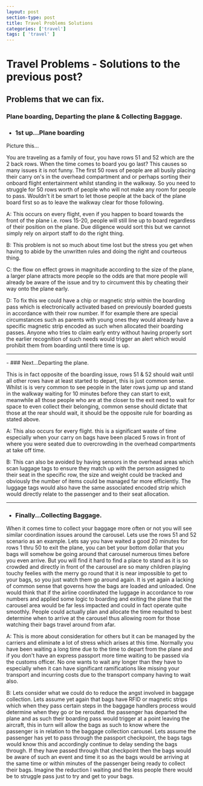 ```yaml
---
layout: post
section-type: post
title: Travel Problems Solutions
categories: ['travel']
tags: [ 'travel' ]
---
```


# Travel Problems - Solutions to the previous post?

## Problems that we can fix.  

### Plane boarding, Departing the plane & Collecting Baggage.    


- ### 1st up...Plane boarding    

Picture this...  

You are traveling as a family of four, you have rows 51 and 52 which are the 2 back rows. When the time comes to board you go last? This causes so many issues it is not funny. The first 50 rows of people are all busily placing their carry on's in the overhead compartment and or perhaps sorting their onboard flight entertainment whilst standing in the walkway. So you need to struggle for 50 rows worth of people who will not make any room for people to pass. Wouldn't it be smart to let those people at the back of the plane board first so as to leave the walkway clear for those following.  

A: This occurs on every flight, even if you happen to board towards the front of the plane i.e. rows 15-20, people will still line up to board regardless of their position on the plane. Due diligence would sort this but we cannot simply rely on airport staff to do the right thing.  

B: This problem is not so much about time lost but the stress you get when having to abide by the unwritten rules and doing the right and courteous thing.  

C: the flow on effect grows in magnitude according to the size of the plane, a larger plane attracts more people so the odds are that more people will already be aware of the issue and try to circumvent this by cheating their way onto the plane early.  

D: To fix this we could have a chip or magnetic strip within the boarding pass which is electronically activated based on previously boarded guests in accordance with their row number. If for example there are special circumstances such as parents with young ones they would already have a specific magnetic strip encoded as such when allocated their boarding passes. Anyone who tries to claim early entry without having properly sort the earlier recognition of such needs would trigger an alert which would prohibit them from boarding until there time is up.

<hr>
- ### Next...Departing the plane.    

This is in fact opposite of the boarding issue, rows 51 & 52 should wait until all other rows have at least started to depart, this is just common sense. Whilst is is very common to see people in the later rows jump up and stand in the walkway waiting for 10 minutes before they can start to exit, meanwhile all those people who are at the closer to the exit need to wait for space to even collect their belonging, common sense should dictate that those at the rear should wait, it should be the opposite rule for boarding as stated above.  

A: This also occurs for every flight. this is a significant waste of time especially when your carry on bags have been placed 5 rows in front of where you were seated due to overcrowding in the overhead compartments at take off time.  

B: This can also be avoided by having sensors in the overhead areas which scan luggage tags to ensure they match up with the person assigned to their seat in the specific row, the size and weight could be tracked and obviously the number of items could be managed far more efficiently. The luggage tags would also have the same associated encoded strip which would directly relate to the passenger and to their seat allocation.
<hr>


- ### Finally...Collecting Baggage.  

When it comes time to collect your baggage more often or not you will see similar coordination issues around the carousel. Lets use the rows 51 and 52 scenario as an example. Lets say you have waited a good 20 minutes for rows 1 thru 50 to exit the plane, you can bet your bottom dollar that you bags will somehow be going around that carousel numerous times before you even arrive. But you will find it hard to find a place to stand as it is so crowded and directly in front of the carousel are so many children playing touchy feelies with the merry go round that it is near impossible to get to your bags, so you just watch them go around again. It is yet again a lacking of common sense that governs how the bags are loaded and unloaded. One would think that if the airline coordinated the luggage in accordance to row numbers and applied some logic to boarding and exiting the plane that the carousel area would be far less impacted and could in fact operate quite smoothly. People could actually plan and allocate the time requited to best determine when to arrive at the carousel thus allowing room for those watching their bags travel around from afar.  

A: This is more about consideration for others but it can be managed by the carriers and eliminate a lot of stress which arises at this time. Normally you have been waiting a long time due to the time to depart from the plane and if you don't have an express passport more time waiting to be passed via the customs officer. No one wants to wait any longer than they have to especially when it can have significant ramifications like missing your transport and incurring costs due to the transport company having to wait also.  

B: Lets consider what we could do to reduce the angst involved in baggage collection. Lets assume yet again that bags have RFID or magnetic strips which when they pass certain steps in the baggage handlers process would determine when they go or be rerouted. the passenger has departed the plane and as such their boarding pass would trigger at a point leaving the aircraft, this in turn will allow the bags as such to know where the passenger is in relation to the baggage collection carousel. Lets assume the passenger has yet to pass through the passport checkpoint, the bags tags would know this and accordingly continue to delay sending the bags through. If they have passed through that checkpoint then the bags would be aware of such an event and time it so as the bags would be arriving at the same time or within minutes of the passenger being ready to collect their bags. Imagine the reduction I waiting and the less people there would be to struggle pass just to try and get to your bags.
